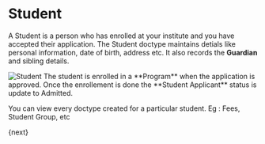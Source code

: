 <!-- add-breadcrumbs -->
# Student

A Student is a person who has enrolled at your institute and you have accepted their application.
The Student doctype maintains detials like personal information, date of birth, address etc. It also records the **Guardian** and sibling details. 

<img class="screenshot" alt="Student" src="/docs/assets/img/education/student/student.png">
The student is enrolled in a **Program** when the application is approved. Once the enrollement is done the **Student Applicant** status is update to Admitted.

You can view every doctype created for a particular student. Eg : Fees, Student Group, etc


{next}